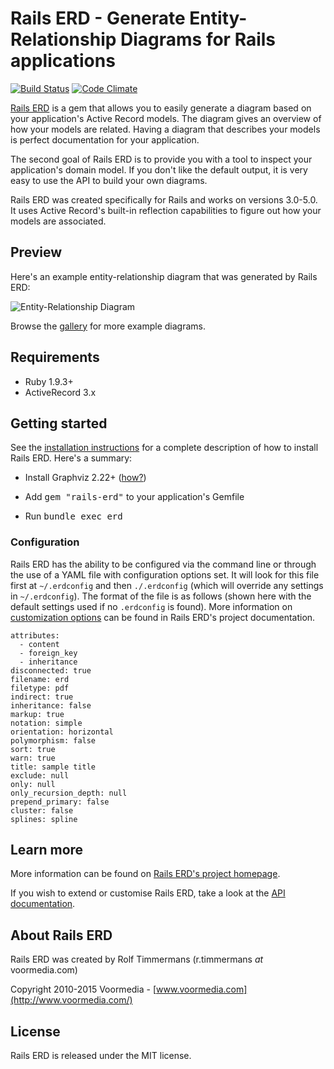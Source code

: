 Rails ERD - Generate Entity-Relationship Diagrams for Rails applications
========================================================================
[![Build Status](https://travis-ci.org/voormedia/rails-erd.svg?branch=master)](https://travis-ci.org/voormedia/rails-erd) [![Code Climate](https://codeclimate.com/github/voormedia/rails-erd/badges/gpa.svg)](https://codeclimate.com/github/voormedia/rails-erd)

[Rails ERD](https://voormedia.github.io/rails-erd/) is a gem that allows you to easily generate a diagram based on your application's Active Record models. The diagram gives an overview of how your models are related. Having a diagram that describes your models is perfect documentation for your application.

The second goal of Rails ERD is to provide you with a tool to inspect your application's domain model. If you don't like the default output, it is very easy to use the API to build your own diagrams.

Rails ERD was created specifically for Rails and works on versions 3.0-5.0. It uses Active Record's built-in reflection capabilities to figure out how your models are associated.


Preview
-------

Here's an example entity-relationship diagram that was generated by Rails ERD:

![Entity-Relationship Diagram](https://voormedia.github.io/rails-erd/images/entity-relationship-diagram.png)

Browse the [gallery](https://voormedia.github.io/rails-erd/gallery.html) for more example diagrams.


Requirements
---------------

* Ruby 1.9.3+
* ActiveRecord 3.x

Getting started
---------------

See the [installation instructions](https://voormedia.github.io/rails-erd/install.html) for a complete description of how to install Rails ERD. Here's a summary:

* Install Graphviz 2.22+ ([how?](https://voormedia.github.io/rails-erd/install.html))

* Add <tt>gem "rails-erd"</tt> to your application's Gemfile

* Run <tt>bundle exec erd</tt>

### Configuration


Rails ERD has the ability to be configured via the command line or through the use of a YAML file with configuration options set. It will look for this file first at `~/.erdconfig` and then `./.erdconfig` (which will override any settings in `~/.erdconfig`). The format of the file is as follows (shown here with the default settings used if no `.erdconfig` is found). More information on [customization options](https://voormedia.github.io/rails-erd/customise.html) can be found in Rails ERD's project documentation.

```
attributes:
  - content
  - foreign_key
  - inheritance
disconnected: true
filename: erd
filetype: pdf
indirect: true
inheritance: false
markup: true
notation: simple
orientation: horizontal
polymorphism: false
sort: true
warn: true
title: sample title
exclude: null
only: null
only_recursion_depth: null
prepend_primary: false
cluster: false
splines: spline
```


Learn more
----------

More information can be found on [Rails ERD's project homepage](https://voormedia.github.io/rails-erd/).

If you wish to extend or customise Rails ERD, take a look at the [API documentation](http://rubydoc.info/github/voormedia/rails-erd/frames).


About Rails ERD
---------------

Rails ERD was created by Rolf Timmermans (r.timmermans *at* voormedia.com)

Copyright 2010-2015 Voormedia - [www.voormedia.com](http://www.voormedia.com/)


License
-------

Rails ERD is released under the MIT license.
